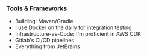 ### Tools & Frameworks

- Building: Maven/Gradle
- I use Docker on the daily for integration testing
- Infrastructure-as-Code: I'm proficient in AWS CDK
- Gitlab's CI/CD pipelines
- Everything from JetBrains